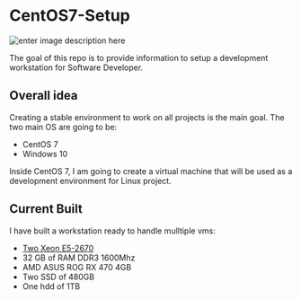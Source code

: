 # CentOS7-Setup
![enter image description here](https://i.imgur.com/7ZdMO5G.png)

The goal of this repo is to provide information to setup a development workstation for Software Developer.

## Overall idea
Creating a stable environment to work on all projects is the main goal. 
The two main OS are going to be:

 - CentOS 7
 - Windows 10

Inside CentOS 7, I am going to create a virtual machine that will be used as a development environment for Linux project.


## Current Built

I have built a workstation ready to handle mulltiple vms:

 - [Two Xeon E5-2670](https://ark.intel.com/products/64595/Intel-Xeon-Processor-E5-2670-20M-Cache-2_60-GHz-8_00-GTs-Intel-QPI)
 - 32 GB of RAM DDR3 1600Mhz
 - AMD ASUS ROG RX 470 4GB
 - Two SSD of 480GB
 - One hdd of 1TB


 
 


